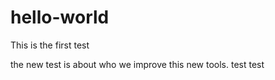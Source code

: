 # hello-world
This is the first test

the new test is about who we improve this new tools.
test
test
